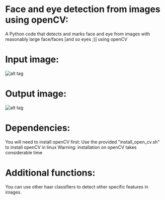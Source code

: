Face and eye detection from images using openCV:
================================================

A Python code that detects and marks face and eye from images with reasonably large face/faces [and so eyes ;)] using openCV


Input image:
================================================
![alt tag](https://github.com/ffrancis/Image_feature_detection/blob/master/input_image.jpg)

Output image:
================================================
![alt tag](https://github.com/ffrancis/Image_feature_detection/blob/master/output_image.jpg)

Dependencies:
=============

You will need to install openCV first:
	Use the provided "install_open_cv.sh" to install openCV in linux
	Warning: installation on openCV takes considerable time


Additional functions:
=====================
You can use other haar classifiers to detect other specific features in images.
